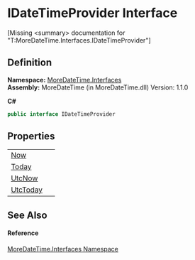 # IDateTimeProvider Interface


\[Missing &lt;summary&gt; documentation for "T:MoreDateTime.Interfaces.IDateTimeProvider"\]



## Definition
**Namespace:** <a href="N_MoreDateTime_Interfaces">MoreDateTime.Interfaces</a>  
**Assembly:** MoreDateTime (in MoreDateTime.dll) Version: 1.1.0

**C#**
``` C#
public interface IDateTimeProvider
```



## Properties
<table>
<tr>
<td><a href="P_MoreDateTime_Interfaces_IDateTimeProvider_Now">Now</a></td>
<td> </td></tr>
<tr>
<td><a href="P_MoreDateTime_Interfaces_IDateTimeProvider_Today">Today</a></td>
<td> </td></tr>
<tr>
<td><a href="P_MoreDateTime_Interfaces_IDateTimeProvider_UtcNow">UtcNow</a></td>
<td> </td></tr>
<tr>
<td><a href="P_MoreDateTime_Interfaces_IDateTimeProvider_UtcToday">UtcToday</a></td>
<td> </td></tr>
</table>

## See Also


#### Reference
<a href="N_MoreDateTime_Interfaces">MoreDateTime.Interfaces Namespace</a>  
